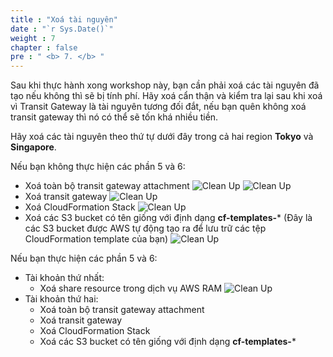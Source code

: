 ```yaml
---
title : "Xoá tài nguyên"
date : "`r Sys.Date()`"
weight : 7
chapter : false
pre : " <b> 7. </b> "
---
```

Sau khi thực hành xong workshop này, bạn cần phải xoá các tài nguyên đã tạo nếu không thì sẽ bị tính phí. Hãy xoá cẩn thận và kiểm tra lại sau khi xoá vì Transit Gateway là tài nguyên tương đối đắt, nếu bạn quên không xoá transit gateway thì nó có thể sẽ tốn khá nhiều tiền. 

Hãy xoá các tài nguyên theo thứ tự dưới đây trong cả hai region **Tokyo** và **Singapore**.

Nếu bạn không thực hiện các phần 5 và 6:
- Xoá toàn bộ transit gateway attachment
![Clean Up](/images/7-cleanup/cleanup_1.png)
![Clean Up](/images/7-cleanup/cleanup_2.png)
- Xoá transit gateway
![Clean Up](/images/7-cleanup/cleanup_3.png)
- Xoá CloudFormation Stack
![Clean Up](/images/7-cleanup/cleanup_4.png)
- Xoá các S3 bucket có tên giống với định dạng **cf-templates-*** (Đây là các S3 bucket được AWS tự động tạo ra để lưu trữ các tệp CloudFormation template của bạn)
![Clean Up](/images/7-cleanup/cleanup_5.png)

Nếu bạn thực hiện các phần 5 và 6:
- Tài khoản thứ nhất:
  - Xoá share resource trong dịch vụ AWS RAM
  ![Clean Up](/images/7-cleanup/cleanup_6.png)
- Tài khoản thứ hai:
  - Xoá toàn bộ transit gateway attachment
  - Xoá transit gateway
  - Xoá CloudFormation Stack
  - Xoá các S3 bucket có tên giống với định dạng **cf-templates-***